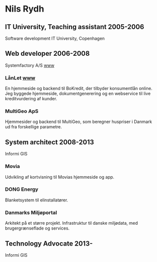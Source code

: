 Nils Rydh
=========

## IT University, Teaching assistant 2005-2006
Software development
IT University, Copenhagen


## Web developer 2006-2008
Systemfactory A/S [www](http://www.systemfactory.dk/)
### LånLet [www](http://www.laanlet.dk)
En hjemmeside og backend til BoKredit, der tilbyder konsumentlån online. Jeg byggede hjemmeside, dokumentgenerering og en webservice til live kreditvurdering af kunder.
### MultiGeo ApS
Hjemmesider og backend til MultiGeo, som beregner huspriser i Danmark ud fra forskellige parametre.

## System architect 2008-2013
Informi GIS
### Movia
Udvikling af kortvisning til Movias hjemmeside og app.
### DONG Energy
Blanketsystem til elinstallatører.
### Danmarks Miljøportal
Arkitekt på et større projekt. Infrastruktur til danske miljødata, med brugergrænseflade og services. 

## Technology Advocate 2013-
Informi GIS